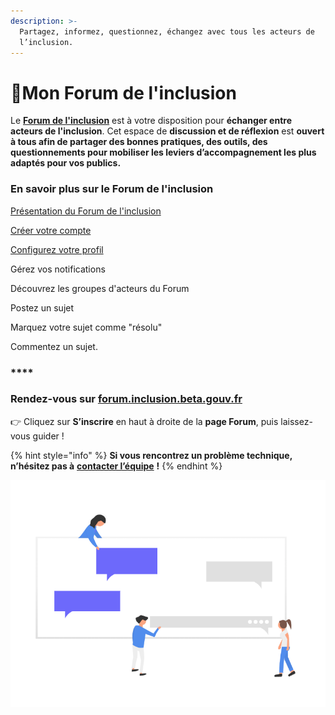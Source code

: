 ```yaml
---
description: >-
  Partagez, informez, questionnez, échangez avec tous les acteurs de
  l’inclusion.
---
```


# 💬Mon Forum de l'inclusion

Le [**Forum de l'inclusion**](https://forum.inclusion.beta.gouv.fr/) est à votre disposition pour **échanger entre acteurs de l'inclusion**. Cet espace de **discussion et de réflexion** est **ouvert à tous afin de partager des bonnes pratiques, des outils, des questionnements  pour mobiliser les leviers d’accompagnement les plus adaptés pour vos publics.**

### **En savoir plus sur le Forum de l'inclusion**

[Présentation du Forum de l'inclusion](presentation-du-forum-de-linclusion.md)

[Créer votre compte](creer-votre-compte.md)

[Configurez votre profil](configurez-votre-profil.md)

Gérez vos notifications

Découvrez les groupes d'acteurs du Forum

Postez un sujet

Marquez votre sujet comme "résolu"

Commentez un sujet.

### \*\*\*\*

### **Rendez-vous sur** [forum.inclusion.beta.gouv.fr](https://forum.inclusion.beta.gouv.fr/) ​

👉 Cliquez sur **S’inscrire** en haut à droite de la **page Forum**, puis laissez-vous guider !

{% hint style="info" %}
**Si vous rencontrez un problème technique, n’hésitez pas à** [**contacter l’équipe**](mailto:contact@inclusion.beta.gouv.fr%20) **!** 
{% endhint %}

![](../.gitbook/assets/capture-de-cran-2020-06-30-a-13.34.38.png)

